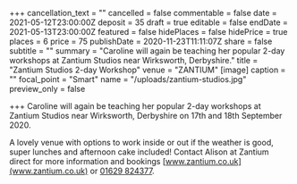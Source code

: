 +++
cancellation_text = ""
cancelled = false
commentable = false
date = 2021-05-12T23:00:00Z
deposit = 35
draft = true
editable = false
endDate = 2021-05-13T23:00:00Z
featured = false
hidePlaces = false
hidePrice = true
places = 6
price = 75
publishDate = 2020-11-23T11:11:07Z
share = false
subtitle = ""
summary = "Caroline will again be teaching her popular 2-day workshops at Zantium Studios near Wirksworth, Derbyshire."
title = "Zantium Studios 2-day Workshop"
venue = "ZANTIUM"
[image]
caption = ""
focal_point = "Smart"
name = "/uploads/zantium-studios.jpg"
preview_only = false

+++
Caroline will again be teaching her popular 2-day workshops at Zantium Studios near Wirksworth, Derbyshire on 17th and 18th September 2020.

A lovely venue with options to work inside or out if the weather is good, super lunches and afternoon cake included! Contact Alison at Zantium direct for more information and bookings [www.zantium.co.uk](www.zantium.co.uk) or [01629 824377](tel:01629824377).